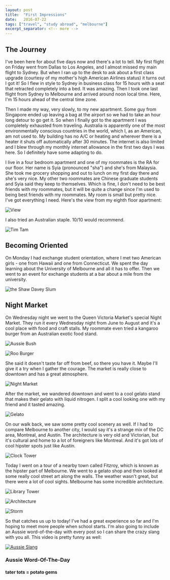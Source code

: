 ```yaml
---
layout: post
title:  "First Impressions"
date:   2016-07-22
tags: ["travel", "study abroad", "melbourne"]
excerpt_separator: <!-- more -->
---
```


## The Journey
I've been here for about five days now and there's a lot to tell. My first flight on Friday went from Dallas to Los Angeles, and I almost missed my main flight to Sydney. But when I ran up to the desk to ask about a first class upgrade (courtesy of my mother's high American Airlines status) it turns out<!-- more --> I got it! So I flew in style to Sydney in business class for 15 hours with a seat that retracted completely into a bed. It was amazing. Then I took one last flight from Sydney to Melbourne and arrived around noon local time. Here, I'm 15 hours ahead of the central time zone.

Then I made my way, very slowly, to my new apartment. Some guy from Singapore ended up leaving a bag at the airport so we had to take an hour long detour to go get it. So when I finally got to the apartment I was completely exhausted from traveling. Australia is apparently one of the most environmentally conscious countries in the world, which I, as an American, am not used to. My building has no A/C or heating and wherever there is a heater it shuts off automatically after 30 minutes. The internet is also limited and I blew through my monthly internet allowance in the first two days I was here. So I definitely have some adapting to do.

I live in a four bedroom apartment and one of my roommates is the RA for our floor. Her name is Syia (pronounced "sha") and she's from Malaysia. She took me grocery shopping and out to lunch on my first day there and she's very nice. My other two roommates are Chinese graduate students and Syia said they keep to themselves. Which is fine, I don't need to be best friends with my roommates, but it will be quite a change since I'm used to being best friends with my roommates. My room is small but pretty nice. I've got everything I need. Here's the view from my eighth floor apartment:

![View](../../../private/view.jpg)

I also tried an Australian staple. 10/10 would recommend.

![Tim Tam](../../../private/timtam.jpg)

## Becoming Oriented
On Monday I had exchange student orientation, where I met two American girls - one from Hawaii and one from Connecticut. We spent the day learning about the University of Melbourne and all it has to offer. Then we went to an event for exchange students at a bar about a mile from the university.

![the Shaw Davey Slum](../../../private/shaw_davey.jpg)

## Night Market
On Wednesday night we went to the Queen Victoria Market's special Night Market. They run it every Wednesday night from June to August and it's a cool place with food and craft stalls. My roommate even tried a kangaroo burger from an Australian exotic food stand.

![Aussie Bush](../../../private/aussie_bush.jpg)

![Roo Burger](../../../images/roo_burger.jpg)

She said it doesn't taste far off from beef, so there you have it. Maybe I'll give it a try when I gather the courage. The market is really close to downtown and has a great atmosphere.

![Night Market](../../../images/night_market.jpg)

After the market, we wandered downtown and went to a cool gelato stand that makes their gelato with liquid nitrogen. I split a cool looking one with my friend and it tasted amazing.

![Gelato](../../../private/gelato.jpg)

On our walk back, we saw some pretty cool scenery as well. If I had to compare Melbourne to another city, I would say it's a strange mix of the DC area, Montreal, and Austin. The architecture is very old and Victorian, but it's cultural and home to a lot of foreigners like Montreal. And it's got lots of cool hipster spots just like Austin.

![Clock Tower](../../../images/clock_tower.jpg)

Today I went on a tour of a nearby town called Fitzroy, which is known as the hipster part of Melbourne. We went to a gelato shop and then looked at some really cool street art along the walls. The weather wasn't great, but there were a lot of cool sights. Melbourne has some incredible architecture.

![Library Tower](../../../images/library_tower.jpg)

![Architecture](../../../images/architecture.jpg)

![Storm](../../../images/storm.jpg)

So that catches us up to today! I've had a great experience so far and I'm hoping to meet more people when school starts. I'm also going to include an Aussie word-of-the-day with every post so I can share the crazy slang with you all. This video is pretty funny as well:

[![Aussie Slang](http://img.youtube.com/vi/yDb_WsAt_Z0/0.jpg)](http://www.youtube.com/watch?v=yDb_WsAt_Z0)


### Aussie Word-Of-The-Day

#### tater tots = potato gems
